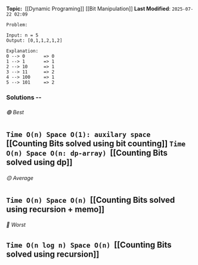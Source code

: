 **Topic:**  [[Dynamic Programing]] [[Bit Manipulation]]
**Last Modified**:  `2025-07-22 02:09`

`Problem: `
```
Input: n = 5
Output: [0,1,1,2,1,2]

Explanation:
0 --> 0       => 0
1 --> 1       => 1
2 --> 10      => 1
3 --> 11      => 2
4 --> 100     => 1
5 --> 101     => 2
```

### Solutions -- 

###### 🟢 Best
 `Time O(n) Space O(1): auxilary space`  [[Counting Bits solved using bit counting]]
 `Time O(n) Space O(n: dp-array)`  [[Counting Bits solved using dp]]
----------------------------------------------------------------------------------------------
###### 🟡 Average
 `Time O(n) Space O(n)`  [[Counting Bits solved using recursion + memo]]
----------------------------------------------------------------------------------------------
###### 🔴 Worst
 `Time O(n log n) Space O(n)`  [[Counting Bits solved using recursion]]
----------------------------------------------------------------------------------------------

